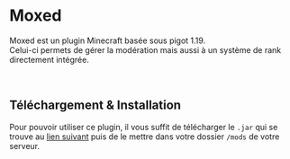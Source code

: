 # Moxed
Moxed est un plugin Minecraft basée sous pigot 1.19.<br/>
Celui-ci permets de gérer la modération mais aussi à un système de rank directement intégrée.

<br/>

## Téléchargement & Installation
Pour pouvoir utiliser ce plugin, il vous suffit de télécharger le `.jar` qui se trouve au [lien suivant](https://github.com/RomainMILLAN/Moxed/releases) puis de le mettre dans votre dossier `/mods` de votre serveur.
